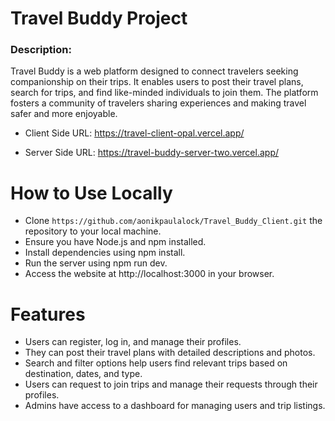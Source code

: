 # Travel Buddy Project

### Description:

Travel Buddy is a web platform designed to connect travelers seeking companionship on their trips. It enables users to post their travel plans, search for trips, and find like-minded individuals to join them. The platform fosters a community of travelers sharing experiences and making travel safer and more enjoyable.

* Client Side URL: https://travel-client-opal.vercel.app/

* Server Side URL: https://travel-buddy-server-two.vercel.app/



# How to Use Locally
* Clone ``https://github.com/aonikpaulalock/Travel_Buddy_Client.git`` the repository to your local machine.
* Ensure you have Node.js and npm installed.
* Install dependencies using npm install.
* Run the server using npm run dev.
* Access the website at http://localhost:3000 in your browser.

# Features
* Users can register, log in, and manage their profiles.
* They can post their travel plans with detailed descriptions and photos.
* Search and filter options help users find relevant trips based on destination, dates, and type.
* Users can request to join trips and manage their requests through their profiles.
* Admins have access to a dashboard for managing users and trip listings.